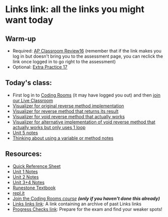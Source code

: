# Links link: all the links you might want today
## Warm-up
* Required: [AP Classroom Review16](https://apclassroom.collegeboard.org/8/assessments/assignments/33968954) (remember that if the link makes you log in but doesn't bring you to the assessment page, you can reclick the link once logged in to go right to the assessment)	
* Optional: [Extra Practice 17](https://apclassroom.collegeboard.org/8/assessments/assignments/33969094)

## Today's class:
* First log in to [Coding Rooms](http://app.codingrooms.com/) (it may have logged you out) and then [join our Live Classroom](https://app.codingrooms.com/c-join/c/2sU6YiD8fCxC)
* [Visualizer for original reverse method implementation](http://pythontutor.com/java.html#code=public%20class%20Main%20%7B%0A%20%20public%20static%20void%20printIntArr%28int%5B%5D%20arr%29%20%7B%0A%20%20%20%20for%20%28int%20i%20%3D%200%3B%20i%20%3C%20arr.length%3B%20i%2B%2B%29%20%7B%0A%20%20%20%20%20%20System.out.println%28arr%5Bi%5D%29%3B%0A%20%20%20%20%7D%0A%20%20%7D%0A%20%20%0A%20%20public%20static%20void%20reverse%28int%5B%5D%20arr%29%20%7B%0A%20%20%20%20int%5B%5D%20reversed%20%3D%20new%20int%5Barr.length%5D%3B%0A%20%20%20%20for%28int%20i%20%3D%200%3B%20i%20%3C%20arr.length%3B%20i%2B%2B%29%0A%20%20%20%20%7B%0A%20%20%20%20%20%20reversed%5Breversed.length%20-%20i%20-%201%5D%20%3D%20arr%5Bi%5D%3B%0A%20%20%20%20%7D%0A%20%20%20%20arr%20%3D%20reversed%3B%0A%20%20%7D%0A%20%20%20%20%0A%20%20public%20static%20void%20main%28String%5B%5D%20args%29%20%7B%0A%20%20%20%20int%5B%5D%20arr1%20%3D%20%7B1,%202,%203,%204%7D%3B%0A%20%20%20%20reverse%28arr1%29%3B%0A%20%20%20%20printIntArr%28arr1%29%3B%0A%20%20%7D%0A%20%20%0A%20%20%0A%7D&cumulative=false&curInstr=22&heapPrimitives=nevernest&mode=display&origin=opt-frontend.js&py=java&rawInputLstJSON=%5B%5D&textReferences=false)
*  [Visualizer for reverse method that returns its result](http://pythontutor.com/java.html#code=public%20class%20Main%20%7B%0A%20%20public%20static%20void%20printIntArr%28int%5B%5D%20arr%29%20%7B%0A%20%20%20%20for%20%28int%20i%20%3D%200%3B%20i%20%3C%20arr.length%3B%20i%2B%2B%29%20%7B%0A%20%20%20%20%20%20System.out.println%28arr%5Bi%5D%29%3B%0A%20%20%20%20%7D%0A%20%20%7D%0A%20%20%0A%20%20public%20static%20int%5B%5D%20reverse%28int%5B%5D%20arr%29%20%7B%0A%20%20%20%20int%5B%5D%20reversed%20%3D%20new%20int%5Barr.length%5D%3B%0A%20%20%20%20for%28int%20i%20%3D%200%3B%20i%20%3C%20arr.length%3B%20i%2B%2B%29%0A%20%20%20%20%7B%0A%20%20%20%20%20%20reversed%5Breversed.length%20-%20i%20-%201%5D%20%3D%20arr%5Bi%5D%3B%0A%20%20%20%20%7D%0A%20%20%20%20return%20reversed%3B%0A%20%20%7D%0A%20%20%20%20%0A%20%20public%20static%20void%20main%28String%5B%5D%20args%29%20%7B%0A%20%20%20%20int%5B%5D%20arr1%20%3D%20%7B1,%202,%203,%204%7D%3B%0A%20%20%20%20arr1%20%3D%20reverse%28arr1%29%3B%0A%20%20%20%20printIntArr%28arr1%29%3B%0A%20%20%7D%0A%20%20%0A%20%20%0A%7D&cumulative=false&curInstr=0&heapPrimitives=nevernest&mode=display&origin=opt-frontend.js&py=java&rawInputLstJSON=%5B%5D&textReferences=false)
* [Visualizer for void reverse method that actually works](http://pythontutor.com/java.html#code=public%20class%20Main%20%7B%0A%20%20public%20static%20void%20printIntArr%28int%5B%5D%20arr%29%20%7B%0A%20%20%20%20for%20%28int%20i%20%3D%200%3B%20i%20%3C%20arr.length%3B%20i%2B%2B%29%20%7B%0A%20%20%20%20%20%20System.out.println%28arr%5Bi%5D%29%3B%0A%20%20%20%20%7D%0A%20%20%7D%0A%20%20%0A%20%20public%20static%20void%20reverse%28int%5B%5D%20arr%29%20%7B%0A%20%20%20%20int%5B%5D%20reversed%20%3D%20new%20int%5Barr.length%5D%3B%0A%20%20%20%20for%20%28int%20i%20%3D%200%3B%20i%20%3C%20arr.length%3B%20i%2B%2B%29%0A%20%20%20%20%7B%0A%20%20%20%20%20%20reversed%5Breversed.length%20-%20i%20-%201%5D%20%3D%20arr%5Bi%5D%3B%0A%20%20%20%20%7D%0A%20%20%20%20for%20%28int%20i%20%3D%200%3B%20i%20%3C%20arr.length%3B%20i%2B%2B%29%0A%20%20%20%20%7B%0A%20%20%20%20%20%20arr%5Bi%5D%20%3D%20reversed%5Bi%5D%3B%0A%20%20%20%20%7D%0A%20%20%7D%0A%20%20%20%20%0A%20%20public%20static%20void%20main%28String%5B%5D%20args%29%20%7B%0A%20%20%20%20int%5B%5D%20arr1%20%3D%20%7B1,%202,%203,%204%7D%3B%0A%20%20%20%20reverse%28arr1%29%3B%0A%20%20%20%20printIntArr%28arr1%29%3B%0A%20%20%7D%0A%20%20%0A%20%20%0A%7D&cumulative=false&curInstr=35&heapPrimitives=nevernest&mode=display&origin=opt-frontend.js&py=java&rawInputLstJSON=%5B%5D&textReferences=false)
* [Visualizer for alternative implementation of void reverse method that actually works but only uses 1 loop](http://pythontutor.com/java.html#code=public%20class%20Main%20%7B%0A%20%20public%20static%20void%20printIntArr%28int%5B%5D%20arr%29%20%7B%0A%20%20%20%20for%20%28int%20i%20%3D%200%3B%20i%20%3C%20arr.length%3B%20i%2B%2B%29%20%7B%0A%20%20%20%20%20%20System.out.println%28arr%5Bi%5D%29%3B%0A%20%20%20%20%7D%0A%20%20%7D%0A%20%20%0A%20%20public%20static%20void%20reverse%28int%5B%5D%20arr%29%20%7B%0A%20%20%20%20for%20%28int%20i%20%3D%200%3B%20i%20%3C%20arr.length%20/%202%3B%20i%2B%2B%29%0A%20%20%20%20%7B%0A%20%20%20%20%20%20int%20tmp%20%3D%20arr%5Bi%5D%3B%0A%20%20%20%20%20%20arr%5Bi%5D%20%3D%20arr%5Barr.length%20-%201%20-%20i%5D%3B%0A%20%20%20%20%20%20arr%5Barr.length%20-%201%20-%20i%5D%20%3D%20tmp%3B%0A%20%20%20%20%7D%0A%20%20%7D%0A%20%20%20%20%0A%20%20public%20static%20void%20main%28String%5B%5D%20args%29%20%7B%0A%20%20%20%20int%5B%5D%20arr1%20%3D%20%7B1,%202,%203,%204%7D%3B%0A%20%20%20%20reverse%28arr1%29%3B%0A%20%20%20%20printIntArr%28arr1%29%3B%0A%20%20%7D%0A%20%20%0A%20%20%0A%7D&cumulative=false&curInstr=0&heapPrimitives=nevernest&mode=display&origin=opt-frontend.js&py=java&rawInputLstJSON=%5B%5D&textReferences=false)
* [Unit 5 notes](https://gist.github.com/mrDonoghue/7312efdb78dca463096ddffcb9f66c0b)
* [Thinking about using a variable or method notes](https://gist.github.com/mrDonoghue/a8624071c0c342dfcb394d7df59f2bef)

## Resources:
* [Quick Reference Sheet]( https://apcentral.collegeboard.org/pdf/ap-computer-science-a-java-quick-reference.pdf?course=ap-computer-science-a )
* [Unit 1 Notes](https://gist.github.com/mrDonoghue/6f097b0a542598d27c27f7adec5c568c)
* [Unit 2 Notes](https://gist.github.com/mrDonoghue/c66799d9887dddb1d86710d9bade8a14)
* [Unit 3+4 Notes](https://gist.github.com/mrDonoghue/584d61a03c362bd0efad5aaf09d12e5a)
* [Runestone Textbook](https://csawesome.runestone.academy/runestone/books/published/csawesome/index.html)
* [repl.it](https://repl.it/~)
* [Join the Coding Rooms *course*](https://app.codingrooms.com/management/courses/join-by-code/UP8Wz3o1) ***(only if you haven't done this already)***
* [Links links link](https://gist.github.com/mrDonoghue/85c00adcd07a5fa9696e10fdda430578): A link containing an archive of past Links links
* [Progress Checks link](https://gist.github.com/mrDonoghue/de5fe548bfc3c7ff405884a56a2b29bc): Prepare for the exam and find your weaker spots! 
